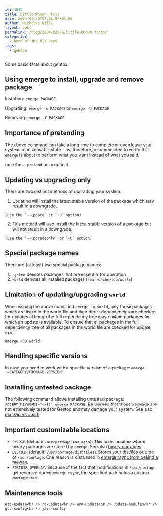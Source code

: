 ```yaml
---
id: 1042
title: Little Known Facts
date: 2004-02-26T07:51:07+00:00
author: Nicholas Dille
layout: post
permalink: /blog/2004/02/26/little-known-facts/
categories:
  - Nerd of the Old Days
tags:
  - gentoo
---
```

Some basic facts about gentoo:
  
<!--more-->

## Using emerge to install, upgrade and remove package

Installing: `emerge PACKAGE`
  
Upgrading: `emerge -u PACKAGE` or `emerge -U PACKAGE`
  
Removing: `emerge -C PACKAGE`

## Importance of pretending

The above command can take a long time to complete or even leave your system in an unusable state. It is, therefore, recommended to verify that `emerge` is about to perform what you want instead of what you said.
  
(use the `--pretend` or `-p` option)

## Updating vs upgrading only

There are two distinct methods of upgrading your system:

  1. Updating will install the latest stable version of the package which may result in a downgrade.
  
    (use the `--update` or `-u` option)
  2. This method will also install the latest stable version of a package but will not result in a downgrade.
  
    (use the `--upgradeonly` or `-U` option)

## Special package names

There are (at least) two special package names:

  1. `system` denotes packages that are essential for operation
  2. `world` denotes all installed packages (`/var/cache/edb/world`)

## Limitation of updating/upgrading <code class="command">world</code>

When issuing the above command `emerge -u world`, only those packages which are listed in the world file and their direct dependencies are checked for updates although the full dependency tree may contain packages for which an update is available. To ensure that all packages in the full dependency tree of all packages in the world file are checked for update, use:
  
`emerge -uD world`

## Handling specific versions

In case you need to work with a specific version of a package: `emerge '=CATEGORY/PACKAGE-VERSION'`

## Installing untested package

The following command allows installing untested package: `ACCEPT_KEYWORDS="~x86" emerge PACKAGE`. Be warned that those package are not extensively tested for Gentoo and may damage your system. See also [masked vs ~arch](/blog/2004/03/24/masked-vs-arch/).

## Important customizable locations

  * `PKGDIR` (default: `/usr/portage/packages`). This is the location where binary packages are stored by `emerge`. See also [binary packages](/blog/2004/03/10/binary-packages/).
  * `DISTDIR` (default: `/usr/portage/distfiles`). Stores your distfiles outside of `/usr/portage`. One reason is discussed in [emerge rsync from behind a firewall](/blog/2004/02/26/emerge-and-firewalls/).
  * `PORTDIR_OVERLAY`. Because of the fact that modifications in `/usr/portage` get reversed during `emerge rsync`, the specified path holds a custom portage tree.

## Maintenance tools

`etc-update<br />
rc-update<br />
env-update<br />
update-modules<br />
gcc-config<br />
java-config`
